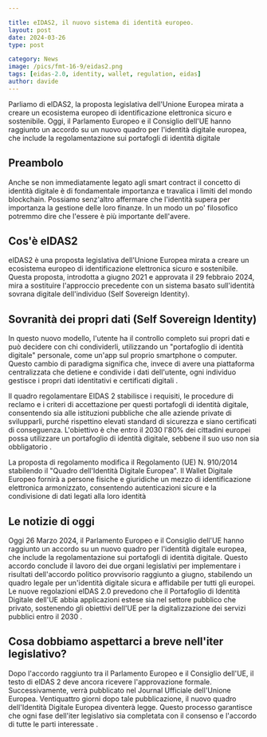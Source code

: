 ```yaml
---

title: eIDAS2, il nuovo sistema di identità europeo.
layout: post
date: 2024-03-26 
type: post

category: News
image: /pics/fmt-16-9/eidas2.png
tags: [eidas-2.0, identity, wallet, regulation, eidas]
author: davide
---
```

Parliamo di eIDAS2, la proposta legislativa dell'Unione Europea mirata a creare un ecosistema europeo di identificazione elettronica sicuro e sostenibile. Oggi, il Parlamento Europeo e il Consiglio dell'UE hanno raggiunto un accordo su un nuovo quadro per l'identità digitale europea, che include la regolamentazione sui portafogli di identità digitale

## Preambolo 

Anche se non immediatamente legato agli smart contract il concetto di identità digitale è di fondamentale importanza e travalica i limiti del mondo blockchain. Possiamo senz'altro affermare che l'identità supera per importanza la gestione delle loro finanze. In un modo un po' filosofico potremmo dire che l'essere è più importante dell'avere.

## Cos'è eIDAS2

eIDAS2 è una proposta legislativa dell'Unione Europea mirata a creare un ecosistema europeo di identificazione elettronica sicuro e sostenibile. Questa proposta, introdotta a giugno 2021 e approvata il 29 febbraio 2024, mira a sostituire l'approccio precedente con un sistema basato sull'identità sovrana digitale dell'individuo (Self Sovereign Identity). 

## Sovranità dei propri dati (Self Sovereign Identity)

In questo nuovo modello, l'utente ha il controllo completo sui propri dati e può decidere con chi condividerli, utilizzando un "portafoglio di identità digitale" personale, come un'app sul proprio smartphone o computer. Questo cambio di paradigma significa che, invece di avere una piattaforma centralizzata che detiene e condivide i dati dell'utente, ogni individuo gestisce i propri dati identitativi e certificati digitali .

Il quadro regolamentare EIDAS 2 stabilisce i requisiti, le procedure di reclamo e i criteri di accettazione per questi portafogli di identità digitale, consentendo sia alle istituzioni pubbliche che alle aziende private di svilupparli, purché rispettino elevati standard di sicurezza e siano certificati di conseguenza. L'obiettivo è che entro il 2030 l'80% dei cittadini europei possa utilizzare un portafoglio di identità digitale, sebbene il suo uso non sia obbligatorio .

La proposta di regolamento modifica il Regolamento (UE) N. 910/2014 stabilendo il "Quadro dell'Identità Digitale Europea". Il Wallet Digitale Europeo fornirà a persone fisiche e giuridiche un mezzo di identificazione elettronica armonizzato, consentendo autenticazioni sicure e la condivisione di dati legati alla loro identità


## Le notizie di oggi
Oggi 26 Marzo 2024, il Parlamento Europeo e il Consiglio dell'UE hanno raggiunto un accordo su un nuovo quadro per l'identità digitale europea, che include la regolamentazione sui portafogli di identità digitale. Questo accordo conclude il lavoro dei due organi legislativi per implementare i risultati dell'accordo politico provvisorio raggiunto a giugno, stabilendo un quadro legale per un'identità digitale sicura e affidabile per tutti gli europei. Le nuove regolazioni eIDAS 2.0 prevedono che il Portafoglio di Identità Digitale dell'UE abbia applicazioni estese sia nel settore pubblico che privato, sostenendo gli obiettivi dell'UE per la digitalizzazione dei servizi pubblici entro il 2030 .

## Cosa dobbiamo aspettarci a breve nell'iter legislativo?

Dopo l'accordo raggiunto tra il Parlamento Europeo e il Consiglio dell'UE, il testo di eIDAS 2 deve ancora ricevere l'approvazione formale. Successivamente, verrà pubblicato nel Journal Ufficiale dell'Unione Europea. Ventiquattro giorni dopo tale pubblicazione, il nuovo quadro dell'Identità Digitale Europea diventerà legge. Questo processo garantisce che ogni fase dell'iter legislativo sia completata con il consenso e l'accordo di tutte le parti interessate .